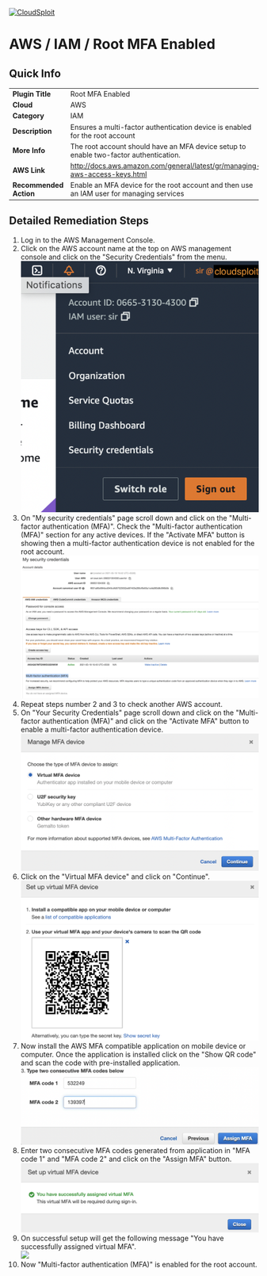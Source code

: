 [![CloudSploit](https://cloudsploit.com/img/logo-new-big-text-100.png "CloudSploit")](https://cloudsploit.com)

# AWS / IAM / Root MFA Enabled

## Quick Info

| | |
|-|-|
| **Plugin Title** | Root MFA Enabled |
| **Cloud** | AWS |
| **Category** | IAM |
| **Description** | Ensures a multi-factor authentication device is enabled for the root account |
| **More Info** | The root account should have an MFA device setup to enable two-factor authentication. |
| **AWS Link** | http://docs.aws.amazon.com/general/latest/gr/managing-aws-access-keys.html |
| **Recommended Action** | Enable an MFA device for the root account and then use an IAM user for managing services |

## Detailed Remediation Steps
1. Log in to the AWS Management Console.
2. Click on the AWS account name at the top on AWS management console and click on the "Security Credentials" from the menu.</br><img src="/resources/aws/iam/root-mfa-enabled/step2.png"/>
3. On "My security credentials" page scroll down and click on the "Multi-factor authentication (MFA)". Check the "Multi-factor authentication (MFA)" section for any active devices. If the  "Activate MFA" button is showing then a multi-factor authentication device is not enabled for the root account.</br><img src="/resources/aws/iam/root-mfa-enabled/step3.png"/>
4. Repeat steps number 2 and 3 to check another AWS account.</br>
5. On "Your Security Credentials" page scroll down and click on the "Multi-factor authentication (MFA)" and click on the "Activate MFA" button to enable a multi-factor authentication device.</br><img src="/resources/aws/iam/root-mfa-enabled/step5.png"/>
6. Click on the "Virtual MFA device" and click on "Continue". </br><img src="/resources/aws/iam/root-mfa-enabled/step6.png"/>
7. Now install the AWS MFA compatible application on mobile device or computer. Once the application is installed click on the "Show QR code" and scan the code with pre-installed application.</br><img src="/resources/aws/iam/root-mfa-enabled/step7.png"/>
8. Enter two consecutive MFA codes generated from application in "MFA code 1" and "MFA code 2" and click on the "Assign MFA" button.</br><img src="/resources/aws/iam/root-mfa-enabled/step8.png"/>
9. On successful setup will get the following message "You have successfully assigned virtual MFA". </br><img src="/resources/aws/iam/root-mfa-enabled/step9.png"/>
10. Now "Multi-factor authentication (MFA)" is enabled for the root account.</br>
